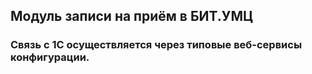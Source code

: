 
## Модуль записи на приём в БИТ.УМЦ

### Связь с 1С осуществляется через типовые веб-сервисы конфигурации. 